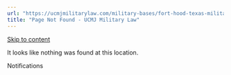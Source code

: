 ```yaml
---
url: "https://ucmjmilitarylaw.com/military-bases/fort-hood-texas-military-defense-lawyer-ucmj-legal-guide/%7Blocation13"
title: "Page Not Found - UCMJ Military Law"
---
```


[Skip to content](https://ucmjmilitarylaw.com/military-bases/fort-hood-texas-military-defense-lawyer-ucmj-legal-guide/%7Blocation13#content)

It looks like nothing was found at this location.

Notifications